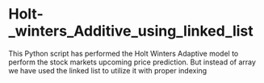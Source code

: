 # Holt-_winters_Additive_using_linked_list
This Python script has performed the Holt Winters Adaptive model to perform the stock markets upcoming price prediction. But instead of array we have used the linked list to utilize it with proper indexing 

